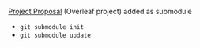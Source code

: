 

[Project Proposal](https://v2.overleaf.com/3513197212ymjrcbfyqzbz) (Overleaf project) added as submodule
   - ```git submodule init```
   - ```git submodule update```